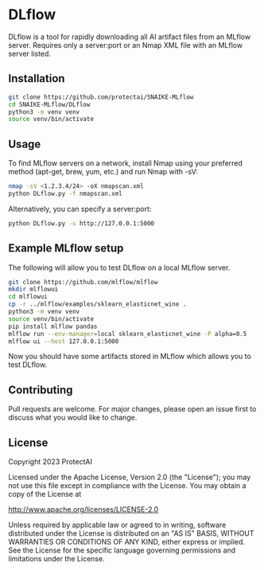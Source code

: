 # DLflow

DLflow is a tool for rapidly downloading all AI artifact files from an MLflow server. Requires only a server:port or an Nmap XML file with an MLflow server listed.

## Installation

```bash
git clone https://github.com/protectai/SNAIKE-MLflow
cd SNAIKE-MLflow/DLflow
python3 -m venv venv
source venv/bin/activate
```

## Usage

To find MLflow servers on a network, install Nmap using your preferred method (apt-get, brew, yum, etc.) and run Nmap with -sV:
```bash
nmap -sV <1.2.3.4/24> -oX nmapscan.xml
python DLflow.py -f nmapscan.xml
````

Alternatively, you can specify a server:port:

```bash
python DLflow.py -s http://127.0.0.1:5000
```

## Example MLflow setup
The following will allow you to test DLflow on a local MLflow server.

```bash
git clone https://github.com/mlflow/mlflow
mkdir mlflowui
cd mlflowui
cp -r ../mlflow/examples/sklearn_elasticnet_wine .
python3 -m venv venv
source venv/bin/activate
pip install mlflow pandas
mlflow run --env-manager=local sklearn_elasticnet_wine -P alpha=0.5
mlflow ui --host 127.0.0.1:5000
```
Now you should have some artifacts stored in MLflow which allows you to test DLflow.

## Contributing

Pull requests are welcome. For major changes, please open an issue first
to discuss what you would like to change.

## License

Copyright 2023 ProtectAI

Licensed under the Apache License, Version 2.0 (the "License");
you may not use this file except in compliance with the License.
You may obtain a copy of the License at

   http://www.apache.org/licenses/LICENSE-2.0

Unless required by applicable law or agreed to in writing, software
distributed under the License is distributed on an "AS IS" BASIS,
WITHOUT WARRANTIES OR CONDITIONS OF ANY KIND, either express or implied.
See the License for the specific language governing permissions and
limitations under the License.
